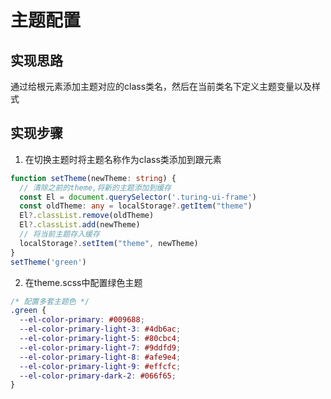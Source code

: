 # 主题配置

## 实现思路
通过给根元素添加主题对应的class类名，然后在当前类名下定义主题变量以及样式


## 实现步骤
1. 在切换主题时将主题名称作为class类添加到跟元素
```ts
function setTheme(newTheme: string) {
  // 清除之前的theme,将新的主题添加到缓存
  const El = document.querySelector('.turing-ui-frame')
  const oldTheme: any = localStorage?.getItem("theme")
  El?.classList.remove(oldTheme)
  El?.classList.add(newTheme)
  // 将当前主题存入缓存
  localStorage?.setItem("theme", newTheme)
}
setTheme('green')
```
2. 在theme.scss中配置绿色主题
```scss
/* 配置多套主题色 */
.green {
  --el-color-primary: #009688;
  --el-color-primary-light-3: #4db6ac;
  --el-color-primary-light-5: #80cbc4;
  --el-color-primary-light-7: #9ddfd9;
  --el-color-primary-light-8: #afe9e4;
  --el-color-primary-light-9: #effcfc;
  --el-color-primary-dark-2: #066f65;
}
```

